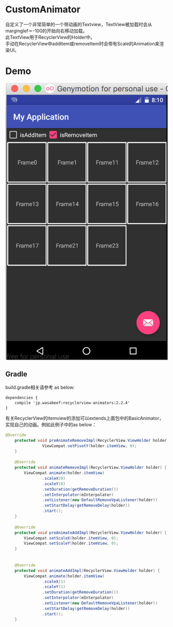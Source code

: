 CustomAnimator
================
 自定义了一个非常简单的一个带动画的Textview，TextView被加载时会从marginglef＝-100的开始向右移动加载。<br>
 此TextView用于RecyclerView的Holder中。<br>
 手动在RecyclerView中addItem或removeItem时会带有Scale的Animation来渲染UI。<br>
 
 Demo
================
![demo](https://raw.githubusercontent.com/hongguangKim/CustomAnimator/master/app2/DEMO/demo.png)

Gradle
----
build.gradle相关请参考 as below:
```
dependencies {
    compile 'jp.wasabeef:recyclerview-animators:2.2.4'
}
```

有关RecyclerView的itemview的添加可以extends上面包中的BasicAnimator，实现自己的动画。例如此例子中的as below：
```java
@Override
    protected void preAnimateRemoveImpl(RecyclerView.ViewHolder holder) {
                ViewCompat.setPivotY(holder.itemView, 0);
    }

    @Override
    protected void animateRemoveImpl(RecyclerView.ViewHolder holder) {
        ViewCompat.animate(holder.itemView)
                .scaleX(0)
                .scaleY(0)
                .setDuration(getRemoveDuration())
                .setInterpolator(mInterpolator)
                .setListener(new DefaultRemoveVpaListener(holder))
                .setStartDelay(getRemoveDelay(holder))
                .start();
    }

    @Override
    protected void preAnimateAddImpl(RecyclerView.ViewHolder holder) {
        ViewCompat.setScaleX(holder.itemView, 0);
        ViewCompat.setScaleY(holder.itemView, 0);
    }


    @Override
    protected void animateAddImpl(RecyclerView.ViewHolder holder) {
        ViewCompat.animate(holder.itemView)
                .scaleX(1)
                .scaleY(1)
                .setDuration(getRemoveDuration())
                .setInterpolator(mInterpolator)
                .setListener(new DefaultRemoveVpaListener(holder))
                .setStartDelay(getRemoveDelay(holder))
                .start();
    }
```
